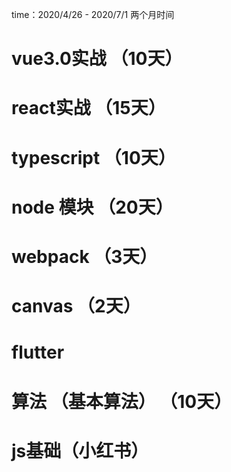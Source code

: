 time：2020/4/26 - 2020/7/1  两个月时间
# vue3.0实战  （10天）
# react实战  （15天）
# typescript   （10天）
# node 模块   （20天）
# webpack      （3天）
# canvas        （2天）
# flutter
# 算法  （基本算法）  （10天）
# js基础（小红书）